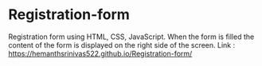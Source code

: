 # Registration-form
Registration form using HTML, CSS, JavaScript. When the form is filled the content of the form is displayed on the right side of the screen.
Link : https://hemanthsrinivas522.github.io/Registration-form/
